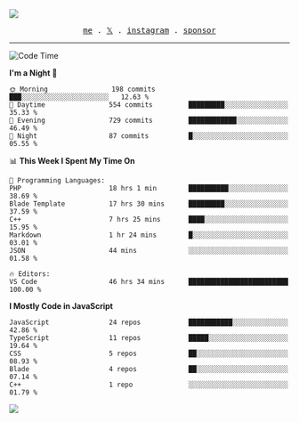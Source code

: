 <img style="bottom: 800px;" src="https://imgur.com/rilHVxA.png"/>
<p align="center">
  <samp>
    <a href="https://fayln.com">me</a> .
    <!-- <a href="https://fayln.com/projects">projects</a> . -->
    <a href="https://go.fayln.com/twitter">𝕏</a> .
    <a href="https://go.fayln.com/instagram">instagram</a> .
<!--     <a href="https://go.fayln.com/polywork">polywork</a> . -->
    <a href="https://github.com/sponsors/faridhnzz">sponsor</a>
  </samp>
</p>

---
<!--START_SECTION:waka-->
![Code Time](http://img.shields.io/badge/Code%20Time-2%2C366%20hrs%2025%20mins-blue)

**I'm a Night 🦉** 

```text
🌞 Morning                198 commits         ███░░░░░░░░░░░░░░░░░░░░░░   12.63 % 
🌆 Daytime                554 commits         █████████░░░░░░░░░░░░░░░░   35.33 % 
🌃 Evening                729 commits         ████████████░░░░░░░░░░░░░   46.49 % 
🌙 Night                  87 commits          █░░░░░░░░░░░░░░░░░░░░░░░░   05.55 % 
```


📊 **This Week I Spent My Time On** 

```text
💬 Programming Languages: 
PHP                      18 hrs 1 min        ██████████░░░░░░░░░░░░░░░   38.69 % 
Blade Template           17 hrs 30 mins      █████████░░░░░░░░░░░░░░░░   37.59 % 
C++                      7 hrs 25 mins       ████░░░░░░░░░░░░░░░░░░░░░   15.95 % 
Markdown                 1 hr 24 mins        █░░░░░░░░░░░░░░░░░░░░░░░░   03.01 % 
JSON                     44 mins             ░░░░░░░░░░░░░░░░░░░░░░░░░   01.58 % 

🔥 Editors: 
VS Code                  46 hrs 34 mins      █████████████████████████   100.00 % 
```

**I Mostly Code in JavaScript** 

```text
JavaScript               24 repos            ███████████░░░░░░░░░░░░░░   42.86 % 
TypeScript               11 repos            █████░░░░░░░░░░░░░░░░░░░░   19.64 % 
CSS                      5 repos             ██░░░░░░░░░░░░░░░░░░░░░░░   08.93 % 
Blade                    4 repos             ██░░░░░░░░░░░░░░░░░░░░░░░   07.14 % 
C++                      1 repo              ░░░░░░░░░░░░░░░░░░░░░░░░░   01.79 % 
```




<!--END_SECTION:waka-->

![](https://hit.yhype.me/github/profile?user_id=29797712)
